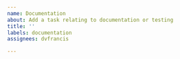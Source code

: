 ```yaml
---
name: Documentation
about: Add a task relating to documentation or testing
title: ''
labels: documentation
assignees: dvfrancis

---
```



